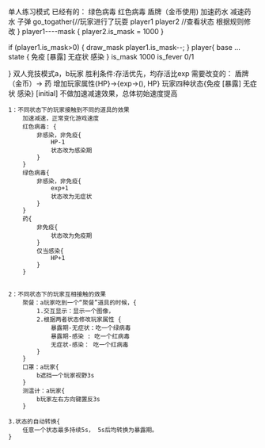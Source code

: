 单人练习模式
已经有的：
    绿色病毒
    红色病毒
    盾牌（金币使用)
    加速药水
    减速药水
    子弹
go_togather{//玩家进行了玩耍
    player1
    player2
    //查看状态 根据规则修改
}
player1----mask
{
    player2.is_mask = 1000
}

if (player1.is_mask>0) {
    draw_mask
    player1.is_mask--;
}
player{
    base
    ...
    state {
        免疫 [暴露] 无症状 感染
    }
    is_mask 1000
    is_fever 0/1

}
双人竞技模式a，b玩家
胜利条件:存活优先，均存活比exp
需要改变的：
    盾牌（金币）-> 药
    增加玩家属性{HP}->{exp->(), HP}
    玩家四种状态{免疫 [暴露] 无症状 感染} [initial]
    不做加速减速效果，总体初始速度提高

    1：不同状态下的玩家接触到不同的道具的效果
        加速减速，正常变化游戏速度
        红色病毒: {
            非感染，非免疫{
                HP-1
                状态改为感染期
            }
        }
        绿色病毒{
            非感染，非免疫{
                exp+1
                状态改为无症状
            }
        }
        药{
            非免疫{
                状态改为免疫期
            }
            仅当感染{
                HP+1
            }
        }


    2：不同状态下的玩家互相接触的效果
        聚餐：a玩家吃到一个“聚餐”道具的时候，{
            1.交互显示：显示一个图像，
            2.根据两者状态修改玩家属性 {
                暴露期-无症状：吃一个绿病毒
                暴露期-感染 : 吃一个红病毒
                无症状-感染： 吃一个红病毒
            }
        }   
        口罩：a玩家{
            b遮挡一个玩家视野3s
        }
        测温计：a玩家{
            b玩家左右方向键置反3s
        }

    3.状态的自动转换{
        任意一个状态最多持续5s， 5s后均转换为暴露期。
    }
